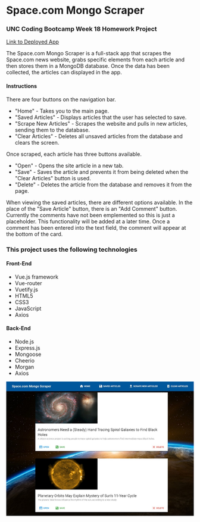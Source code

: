 # Space.com Mongo Scraper

### UNC Coding Bootcamp Week 18 Homework Project

[Link to Deployed App](https://arcane-garden-12409.herokuapp.com)

The Space.com Mongo Scraper is a full-stack app that scrapes the Space.com news website, grabs specific elements from each article and then stores them in a MongoDB database.  Once the data has been collected, the articles can displayed in the app.

#### Instructions

There are four buttons on the navigation bar.

* "Home" - Takes you to the main page.
* "Saved Articles" - Displays articles that the user has selected to save.
* "Scrape New Articles" - Scrapes the website and pulls in new articles, sending them to the database.
* "Clear Articles" - Deletes all unsaved articles from the database and clears the screen.

Once scraped, each article has three buttons available.

* "Open" - Opens the site article in a new tab.
* "Save" - Saves the article and prevents it from being deleted when the "Clear Articles" button is used.
* "Delete" - Deletes the article from the database and removes it from the page.

When viewing the saved articles, there are different options available.  In the place of the "Save Article" button, there is an "Add Comment" button.  Currently the comments have not been emplemented so this is just a placeholder. This functionality will be added at a later time.  Once a comment has been entered into the text field, the comment will appear at the bottom of the card.  

### This project uses the following technologies

#### Front-End
* Vue.js framework
* Vue-router
* Vuetify.js
* HTML5
* CSS3
* JavaScript
* Axios

#### Back-End
* Node.js
* Express.js
* Mongoose
* Cheerio
* Morgan
* Axios

![screenshot](https://github.com/bcoggins78/article-scrape/blob/master/client/src/assets/screenshot.jpg)
